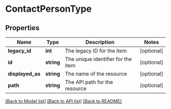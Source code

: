 # ContactPersonType

## Properties
Name | Type | Description | Notes
------------ | ------------- | ------------- | -------------
**legacy_id** | **int** | The legacy ID for the item | [optional] 
**id** | **string** | The unique identifier for the item | [optional] 
**displayed_as** | **string** | The name of the resource | [optional] 
**path** | **string** | The API path for the resource | [optional] 

[[Back to Model list]](../README.md#documentation-for-models) [[Back to API list]](../README.md#documentation-for-api-endpoints) [[Back to README]](../README.md)


